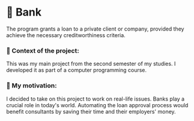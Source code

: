 # 🏦 Bank 	
The program grants a loan to a private client or company, provided they achieve the necessary creditworthiness criteria.

### 💬 Context of the project:
This was my main project from the second semester of my studies.
I developed it as part of a computer programming course.

### 🚀 My motivation:
I decided to take on this project to work on real-life issues. 
Banks play a crucial role in today's world. 
Automating the loan approval process would benefit consultants by saving their time and their employers' money.
